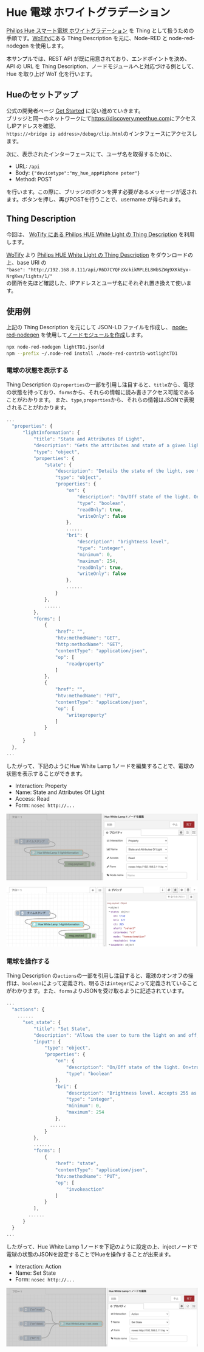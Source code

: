 # Hue 電球 ホワイトグラデーション

[Philips Hue スマート電球 ホワイトグラデーション](https://www.philips-hue.com/ja-jp/p/hue-white-ambiance-1-pack-e26/8718699722302)
を Thing として扱うための手順です。[WoTify](https://wotify.org/ )にある Thing Description を元に、Node-RED と node-red-nodegen を使用します。

本サンプルでは、REST API が既に用意されており、エンドポイントを決め、API の URL を Thing Description、ノードモジュールへと対応づける例として、 Hue を取り上げ WoT 化を行います。  

## Hueのセットアップ

公式の開発者ページ
[Get Started](https://developers.meethue.com/develop/get-started-2/)
に従い進めていきます。  
ブリッジと同一のネットワークにて<https://discovery.meethue.com>にアクセスしIPアドレスを確認、  
`https://<bridge ip address>/debug/clip.html`のインタフェースにアクセスします。

次に、表示されたインターフェースにて、ユーザ名を取得するために、
- URL: `/api`
- Body: `{"devicetype":"my_hue_app#iphone peter"}`
- Method: POST

を行います。この際に、ブリッジのボタンを押す必要があるメッセージが返されます。ボタンを押し、再びPOSTを行うことで、username が得られます。

## Thing Description

今回は、
[WoTify にある Philips HUE White Light の Thing Description](https://wotify.org/library/Philips%20HUE%20White%20Light/general)
を利用します。

[WoTify](https://wotify.org/) より [Philips HUE White Light の Thing Description](https://wotify.org/library/Philips%20HUE%20White%20Light/general) をダウンロードの上、base URI の  
`"base": "http://192.168.0.111/api/R6D7CYQFzXckikMPLEL8WbSZWg9XKkEyx-NrgKws/lights/1/"`  
の箇所を先ほど確認した、IPアドレスとユーザ名にそれぞれ置き換えて使います。

## 使用例

上記の Thing Description を元にして JSON-LD ファイルを作成し、
[node-red-nodegen](https://github.com/node-red/node-red-nodegen) を使用して[ノードモジュールを作成]((https://github.com/node-red/node-red-nodegen/wiki#how-to-create-a-node-from-wot-thing-description))します。

```sh
npx node-red-nodegen lightTD1.jsonld
npm --prefix ~/.node-red install ./node-red-contrib-wotlightTD1
```
### 電球の状態を表示する

Thing Description の`properties`の一部を引用し注目すると、`title`から、電球の状態を持っており、`forms`から、それらの情報に読み書きアクセス可能であることがわかります。
また、`type`,`properties`から、それらの情報はJSONで表現されることがわかります。

```javascript
...
  "properties": {
      "lightInformation": {
          "title": "State and Attributes Of Light",
          "description": "Gets the attributes and state of a given light",
          "type": "object",
          "properties": {
              "state": {
                  "description": "Details the state of the light, see the state table below for more details.",
                  "type": "object",
                  "properties": {
                      "on": {
                          "description": "On/Off state of the light. On=true, Off=false",
                          "type": "boolean",
                          "readOnly": true,
                          "writeOnly": false
                      },
                      ......
                      "bri": {
                          "description": "brightness level",
                          "type": "integer",
                          "minimum": 0,
                          "maximum": 254,
                          "readOnly": true,
                          "writeOnly": false
                      },
                      ......
                  }
              },
              ......
          },
          "forms": [
              {
                  "href": "",
                  "htv:methodName": "GET",
                  "http:methodName": "GET",
                  "contentType": "application/json",
                  "op": [
                      "readproperty"
                  ]
              },
              {
                  "href": "",
                  "htv:methodName": "PUT",
                  "contentType": "application/json",
                  "op": [
                      "writeproperty"
                  ]
              }
          ]
      }
  },
...
```

したがって、下記のようにHue White Lamp 1ノードを編集することで、電球の状態を表示することができます。

- Interaction: Property
- Name: State and Attributes Of Light
- Access: Read
- Form: `nosec http://...`

![使用例](hue-white-light-property1.png)

![使用例](hue-white-light-property2.png)

### 電球を操作する

Thing Description の`actions`の一部を引用し注目すると、電球のオンオフの操作は、`boolean`によって定義され、明るさは`integer`によって定義されていることがわかります。また、`forms`よりJSONを受け取るように記述されています。

```javascript
...
  "actions": {
    ......
      "set_state": {
          "title": "Set State",
          "description": "Allows the user to turn the light on and off, modify the hue and effects",
          "input": {
              "type": "object",
              "properties": {
                  "on": {
                      "description": "On/Off state of the light. On=true, Off=false",
                      "type": "boolean"
                  },
                  "bri": {
                      "description": "Brightness level. Accepts 255 as well",
                      "type": "integer",
                      "minimum": 0,
                      "maximum": 254
                  },
                ......
              }
          },
          ......
          "forms": [
              {
                  "href": "state",
                  "contentType": "application/json",
                  "htv:methodName": "PUT",
                  "op": [
                      "invokeaction"
                  ]
              }
          ],
        ......
      }
  }
...
```

したがって、Hue White Lamp 1ノードを下記のように設定の上、injectノードで電球の状態のJSONを設定することでHueを操作することが出来ます。

- Interaction: Action
- Name: Set State
- Form: `nosec http://...`

![使用例](hue-white-light-action.png)
